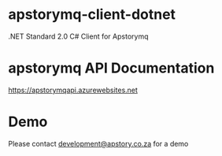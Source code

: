 # apstorymq-client-dotnet
.NET Standard 2.0 C# Client for Apstorymq

# apstorymq API Documentation
https://apstorymqapi.azurewebsites.net

# Demo
Please contact development@apstory.co.za for a demo
